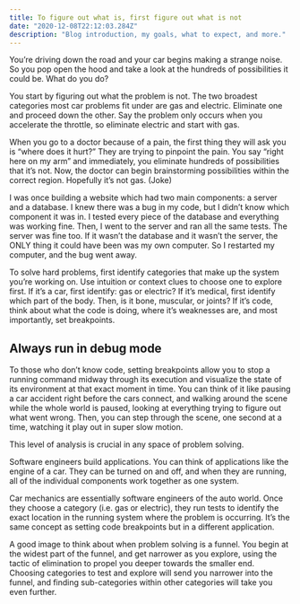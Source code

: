 ```yaml
---
title: To figure out what is, first figure out what is not
date: "2020-12-08T22:12:03.284Z"
description: "Blog introduction, my goals, what to expect, and more."
---
```


You’re driving down the road and your car begins making a strange noise. So you pop open the hood and take a look at the hundreds of possibilities it could be. What do you do?

You start by figuring out what the problem is not. The two broadest categories most car problems fit under are gas and electric. Eliminate one and proceed down the other. Say the problem only occurs when you accelerate the throttle, so eliminate electric and start with gas. 

When you go to a doctor because of a pain, the first thing they will ask you is “where does it hurt?” They are trying to pinpoint the pain. You say “right here on my arm” and immediately, you eliminate hundreds of possibilities that it’s not. Now, the doctor can begin brainstorming possibilities within the correct region. Hopefully it’s not gas. (Joke)

I was once building a website which had two main components: a server and a database. I knew there was a bug in my code, but I didn’t know which component it was in. I tested every piece of the database and everything was working fine. Then, I went to the server and ran all the same tests. The server was fine too. If it wasn’t the database and it wasn’t the server, the ONLY thing it could have been was my own computer. So I restarted my computer, and the bug went away.

To solve hard problems, first identify categories that make up the system you’re working on. Use intuition or context clues to choose one to explore first. If it’s a car, first identify: gas or electric? If it’s medical, first identify which part of the body. Then, is it bone, muscular, or joints? If it’s code, think about what the code is doing, where it’s weaknesses are, and most importantly, set breakpoints.

## Always run in debug mode

To those who don’t know code, setting breakpoints allow you to stop a running command midway through its execution and visualize the state of its environment at that exact moment in time. You can think of it like pausing a car accident right before the cars connect, and walking around the scene while the whole world is paused, looking at everything trying to figure out what went wrong. Then, you can step through the scene, one second at a time, watching it play out in super slow motion.

This level of analysis is crucial in any space of problem solving. 

Software engineers build applications. You can think of applications like the engine of a car. They can be turned on and off, and when they are running, all of the individual components work together as one system. 

Car mechanics are essentially software engineers of the auto world. Once they choose a category (i.e. gas or electric), they run tests to identify the exact location in the running system where the problem is occurring. It’s the same concept as setting code breakpoints but in a different application.

A good image to think about when problem solving is a funnel. You begin at the widest part of the funnel, and get narrower as you explore, using the tactic of elimination to propel you deeper towards the smaller end. Choosing categories to test and explore will send you narrower into the funnel, and finding sub-categories within other categories will take you even further. 

